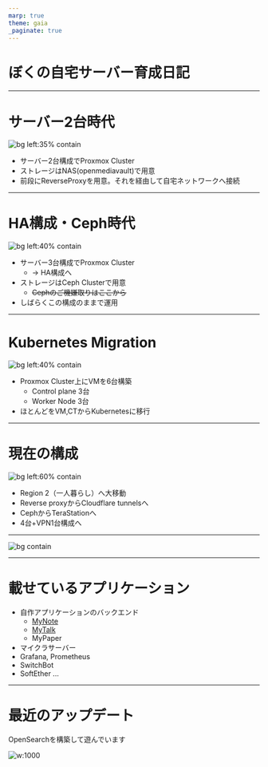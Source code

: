 ```yaml
---
marp: true
theme: gaia
_paginate: true
---
```

<style>
@import url('https://fonts.googleapis.com/css2?family=M+PLUS+1+Code&display=swap');
section {
    font-family: 'M PLUS 1 Code', monospace;
}
section.title {
    justify-content: center;
}

section figure:first-child{
    margin-left: 20px !important;
}
</style>


<!--
_class: lead
_paginate: false
_header: ""
-->
# ぼくの自宅サーバー育成日記
---

# サーバー2台時代

![bg left:35% contain](img/physical-v1.drawio.png)

- サーバー2台構成でProxmox Cluster
- ストレージはNAS(openmediavault)で用意
- 前段にReverseProxyを用意。それを経由して自宅ネットワークへ接続

---

# HA構成・Ceph時代

![bg left:40% contain](img/physical-v2.drawio.png)

- サーバー3台構成でProxmox Cluster
  - → HA構成へ
- ストレージはCeph Clusterで用意
  - ~~Cephのご機嫌取りはここから~~
- しばらくこの構成のままで運用

---

# Kubernetes Migration

![bg left:40% contain](img/k9s.png)

- Proxmox Cluster上にVMを6台構築
  - Control plane 3台
  - Worker Node 3台
- ほとんどをVM,CTからKubernetesに移行

---

# 現在の構成

![bg left:60% contain](img/physical-v3.drawio.png)

- Region 2（一人暮らし）へ大移動
- Reverse proxyからCloudflare tunnelsへ
- CephからTeraStationへ
- 4台+VPN1台構成へ

---

![bg contain](img/proxomox.png)

---

# 載せているアプリケーション

- 自作アプリケーションのバックエンド
  - [MyNote](https://mynote.euchi.jp/)
  - [MyTalk](https://mytalk.euchi.jp/)
  - MyPaper
- マイクラサーバー
- Grafana, Prometheus
- SwitchBot
- SoftEther ...

---

# 最近のアップデート

OpenSearchを構築して遊んでいます

![w:1000](img/opensearch.png)
